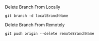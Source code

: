 Delete Branch From Locally
```
git branch -d localBranchName
```

Delete Branch From Remotely
```
git push origin --delete remoteBranchName
```
